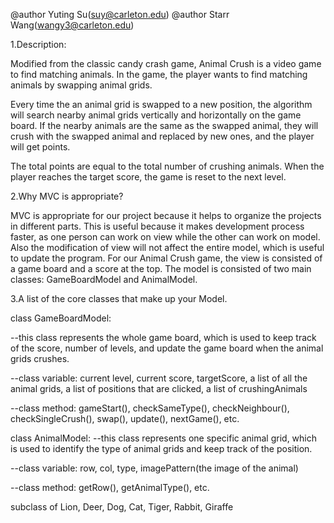 @author Yuting Su(suy@carleton.edu)
@author Starr Wang(wangy3@carleton.edu)

1.Description:

Modified from the classic candy crash game, Animal Crush is a video game to find matching animals. In the game, the player wants to find matching animals by swapping animal grids.

Every time the an animal grid is swapped to a new position, the algorithm will search nearby animal grids vertically and horizontally on the game board. If the nearby animals are the same as the swapped animal, they will crush with the swapped animal and replaced by new ones, and the player will get points.
 
The total points are equal to the total number of crushing animals. When the player reaches the target score, the game is reset to the next level.

2.Why MVC is appropriate?

MVC is appropriate for our project because it helps to organize the projects in different parts. This is useful because it makes development process faster, as one person can work on view while the other can work on model. Also the modification of view will not affect the entire model, which is useful to update the program. 
For our Animal Crush game, the view is consisted of a game board and a score at the top. The model is consisted of two main classes: GameBoardModel and AnimalModel. 

3.A list of the core classes that make up your Model.

class GameBoardModel: 

--this class represents the whole game board, which is used to keep track of the score, number of levels, and update the game board when the animal grids crushes.

--class variable: current level, current score, targetScore, a list of all the animal grids, a list of positions that are clicked, a list of crushingAnimals

--class method: gameStart(), checkSameType(), checkNeighbour(), checkSingleCrush(), swap(), update(), nextGame(), etc.


class AnimalModel:
--this class represents one specific animal grid, which is used to identify the type of animal grids and keep track of the position.  

--class variable: row, col, type, imagePattern(the image of the animal)

--class method: getRow(), getAnimalType(), etc.

subclass of Lion, Deer, Dog, Cat, Tiger, Rabbit, Giraffe
